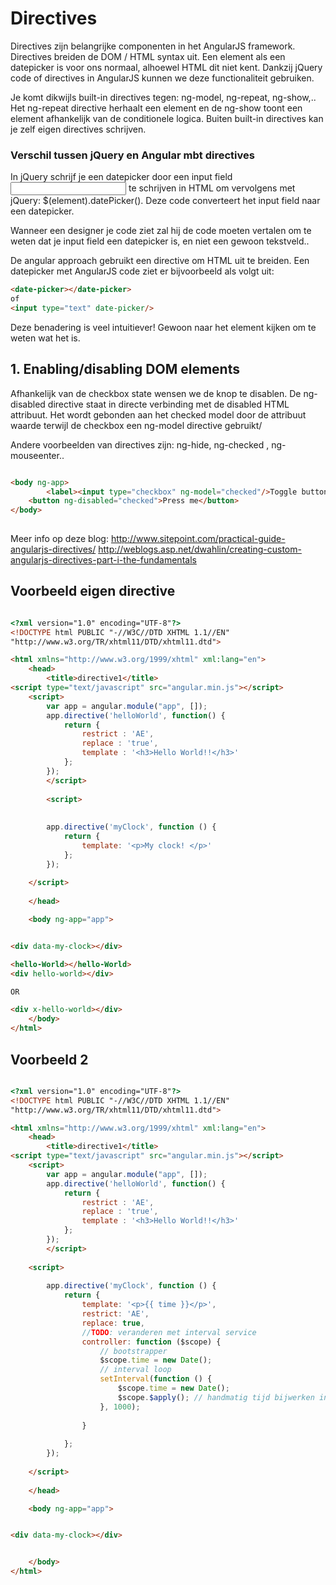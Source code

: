 # Directives

Directives zijn belangrijke componenten in het AngularJS framework. Directives breiden de DOM / HTML syntax uit. Een element als een datepicker is voor ons normaal, alhoewel HTML dit niet kent. Dankzij jQuery code of directives in AngularJS kunnen we deze functionaliteit gebruiken.

Je komt dikwijls built-in directives tegen: ng-model, ng-repeat, ng-show,.. Het ng-repeat directive herhaalt een element en de ng-show toont een element afhankelijk van de conditionele logica. Buiten built-in directives kan je zelf eigen directives schrijven.

### Verschil tussen jQuery en Angular mbt directives

In jQuery schrijf je een datepicker door een input field <input> te schrijven in HTML om vervolgens met jQuery: $(element).datePicker(). Deze code converteert het input field naar een datepicker.

Wanneer een designer je code ziet zal hij de code moeten vertalen om te weten dat je input field een datepicker is, en niet een gewoon tekstveld..

De angular approach gebruikt een directive om HTML uit te breiden. Een datepicker met AngularJS code ziet er bijvoorbeeld als volgt uit:
```html
<date-picker></date-picker>
of
<input type="text" date-picker/>
```

Deze benadering is veel intuitiever! Gewoon naar het element kijken om te weten wat het is.


## 1. Enabling/disabling DOM elements

Afhankelijk van de checkbox state wensen we de knop te disablen.
De ng-disabled directive staat in directe verbinding met de disabled HTML attribuut.
Het wordt gebonden aan het checked model door de attribuut waarde terwijl de checkbox een ng-model directive gebruikt/

Andere voorbeelden van directives zijn: ng-hide, ng-checked , ng-mouseenter..


```html

<body ng-app>
		<label><input type="checkbox" ng-model="checked"/>Toggle button</label>
    <button ng-disabled="checked">Press me</button>
</body>
	
```


Meer info op deze blog:
http://www.sitepoint.com/practical-guide-angularjs-directives/
http://weblogs.asp.net/dwahlin/creating-custom-angularjs-directives-part-i-the-fundamentals

## Voorbeeld eigen directive

```html

<?xml version="1.0" encoding="UTF-8"?>
<!DOCTYPE html PUBLIC "-//W3C//DTD XHTML 1.1//EN"
"http://www.w3.org/TR/xhtml11/DTD/xhtml11.dtd">

<html xmlns="http://www.w3.org/1999/xhtml" xml:lang="en">
	<head>
		<title>directive1</title>
<script type="text/javascript" src="angular.min.js"></script>
	<script>
		var app = angular.module("app", []);
		app.directive('helloWorld', function() {
			return {
				restrict : 'AE',
				replace : 'true',
				template : '<h3>Hello World!!</h3>'
			};
		});
		</script>
		
		<script>
		
		
		app.directive('myClock', function () {
			return {
				template: '<p>My clock! </p>'
			};
		});
		
	</script>
	
	</head>

	<body ng-app="app">


<div data-my-clock></div>

<hello-World></hello-World>
<div hello-world></div>

OR

<div x-hello-world></div>
	</body>
</html>
```

## Voorbeeld 2 

```html

<?xml version="1.0" encoding="UTF-8"?>
<!DOCTYPE html PUBLIC "-//W3C//DTD XHTML 1.1//EN"
"http://www.w3.org/TR/xhtml11/DTD/xhtml11.dtd">

<html xmlns="http://www.w3.org/1999/xhtml" xml:lang="en">
	<head>
		<title>directive1</title>
<script type="text/javascript" src="angular.min.js"></script>
	<script>
		var app = angular.module("app", []);
		app.directive('helloWorld', function() {
			return {
				restrict : 'AE',
				replace : 'true',
				template : '<h3>Hello World!!</h3>'
			};
		});
		</script>
		
	<script>
		
		app.directive('myClock', function () {
			return {
				template: '<p>{{ time }}</p>',
				restrict: 'AE',
				replace: true,				
				//TODO: veranderen met interval service
				controller: function ($scope) {
					// bootstrapper
					$scope.time = new Date();
					// interval loop
					setInterval(function () {
						$scope.time = new Date(); 
						$scope.$apply(); // handmatig tijd bijwerken in de scope
					}, 1000);
				
				}
				
			};
		});
		
	</script>
	
	</head>

	<body ng-app="app">


<div data-my-clock></div>


	</body>
</html>


```
